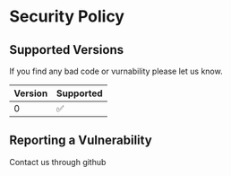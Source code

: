 # Security Policy

## Supported Versions

If you find any bad code or vurnability please let us know.

| Version | Supported          |
| ------- | ------------------ |
| 0   | :white_check_mark: |


## Reporting a Vulnerability

Contact us through github
